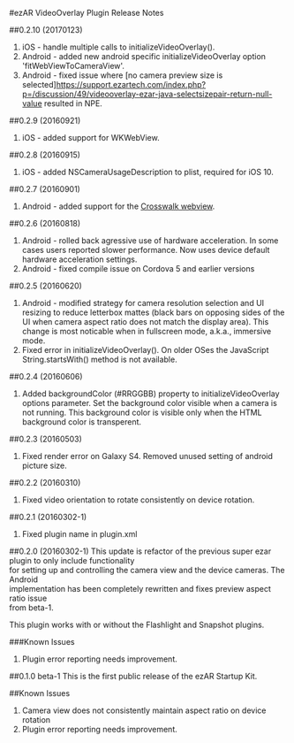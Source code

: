 #ezAR VideoOverlay Plugin Release Notes

##0.2.10 (20170123)
1. iOS - handle multiple calls to initializeVideoOverlay().
2. Android - added new android specific initializeVideoOverlay option 'fitWebViewToCameraView'.
3. Android - fixed issue where [no camera preview size is selected]https://support.ezartech.com/index.php?p=/discussion/49/videooverlay-ezar-java-selectsizepair-return-null-value
 resulted in NPE.


##0.2.9 (20160921)
1. iOS - added support for WKWebView.


##0.2.8 (20160915)
1. iOS - added NSCameraUsageDescription to plist, required for iOS 10.


##0.2.7 (20160901)
1. Android - added support for the [Crosswalk webview](https://crosswalk-project.org/). 


##0.2.6 (20160818)
1. Android - rolled back agressive use of hardware acceleration. In some cases users reported slower performance. 
Now uses device default hardware acceleration settings.
2. Android - fixed compile issue on Cordova 5 and earlier versions


##0.2.5 (20160620)
1. Android - modified strategy for camera resolution selection and UI resizing to reduce letterbox mattes 
(black bars on opposing sides of the UI when camera aspect ratio does not match the display area). This 
change is most noticable when in fullscreen mode, a.k.a., immersive mode.
2. Fixed error in initializeVideoOverlay(). On older OSes the JavaScript String.startsWith() method is not
available.


##0.2.4 (20160606)
1. Added backgroundColor (#RRGGBB) property to initializeVideoOverlay options parameter. Set the background color visible when a camera is not running. This background color is 
visible only when the HTML <body> background color is transperent.


##0.2.3 (20160503)
1. Fixed render error on Galaxy S4. Removed unused setting of android picture size.


##0.2.2 (20160310)
1. Fixed video orientation to rotate consistently on device rotation.


##0.2.1 (20160302-1)
1. Fixed plugin name in plugin.xml


##0.2.0 (20160302-1)
This update is refactor of the previous super ezar plugin to only include functionality  
for setting up and controlling the camera view and the device cameras.  The Android  
implementation has been completely rewritten and fixes preview aspect ratio issue  
from beta-1.  

This plugin works with or without the Flashlight and Snapshot plugins.

###Known Issues
1. Plugin error reporting needs improvement.


##0.1.0 beta-1
This is the first public release of the ezAR Startup Kit.

##Known Issues
1. Camera view does not consistently maintain aspect ratio on device rotation
2. Plugin error reporting needs improvement.
